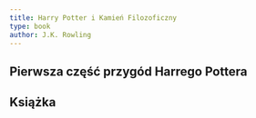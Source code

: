 ```yaml
---
title: Harry Potter i Kamień Filozoficzny
type: book
author: J.K. Rowling
---
```


## Pierwsza część przygód Harrego Pottera
## Książka
